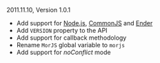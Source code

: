 2011.11.10, Version 1.0.1

* Add support for [Node.js](http://nodejs.org), [CommonJS](http://commonjs.org) and [Ender](http://ender.no.de)
* Add `VERSION` property to the API
* Add support for callback methodology
* Rename `MorJS` global variable to `morjs`
* Add support for *noConflict* mode